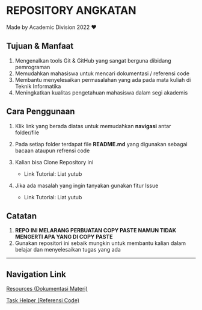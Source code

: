 # **REPOSITORY ANGKATAN**

Made by Academic Division 2022 &hearts;

## **Tujuan & Manfaat**

1. Mengenalkan tools Git & GitHub yang sangat berguna dibidang pemrograman
2. Memudahkan mahasiswa untuk mencari dokumentasi / referensi code
3. Membantu menyelesaikan permasalahan yang ada pada mata kuliah di Teknik Informatika
4. Meningkatkan kualitas pengetahuan mahasiswa dalam segi akademis

## **Cara Penggunaan**

1. Klik link yang berada diatas untuk memudahkan **navigasi** antar folder/file
2. Pada setiap folder terdapat file **README.md** yang digunakan sebagai bacaan ataupun refrensi code
3. Kalian bisa Clone Repository ini

   - Link Tutorial: Liat yutub

4. Jika ada masalah yang ingin tanyakan gunakan fitur Issue

   - Link Tutorial: Liat yutub

## **Catatan**

1. **REPO INI MELARANG PERBUATAN COPY PASTE NAMUN TIDAK MENGERTI APA YANG DI COPY PASTE**
2. Gunakan repositori ini sebaik mungkin untuk membantu kalian dalam belajar dan menyelesaikan tugas yang ada

---

## **Navigation Link**

[Resources (Dokumentasi Materi)](./Resources/README.md)

[Task Helper (Referensi Code)](./Task/README.md)
